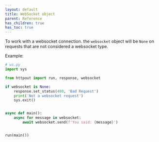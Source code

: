 ```yaml
---
layout: default
title: WebSocket object
parent: Reference
has_children: true
has_toc: true
---
```


To work with a websocket connection. the `websocket` object will be `None` on requests that are not considered a websocket type.

Example:
```python
# ws.py
import sys

from httpout import run, response, websocket

if websocket is None:
    response.set_status(400, 'Bad Request')
    print('Not a websocket request')
    sys.exit()


async def main():
    async for message in websocket:
        await websocket.send(f'You said: {message}')


run(main())
```
